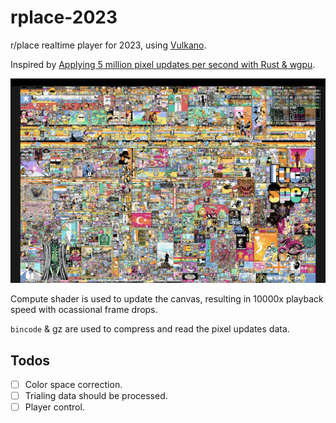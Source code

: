 # rplace-2023

r/place realtime player for 2023, using [Vulkano](https://github.com/vulkano-rs/vulkano).

Inspired by [Applying 5 million pixel updates per second with Rust & wgpu](https://maxisom.me/posts/applying-5-million-pixel-updates-per-second).

![Screenshot](<images/Screenshot 2023-12-01 at 10.42.37.png>)

Compute shader is used to update the canvas, resulting in 10000x playback speed with ocassional frame drops.

`bincode` & gz are used to compress and read the pixel updates data.

## Todos

- [ ] Color space correction.
- [ ] Trialing data should be processed.
- [ ] Player control.
